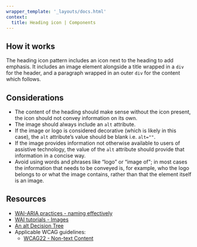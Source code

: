 ```yaml
---
wrapper_template: '_layouts/docs.html'
context:
  title: Heading icon | Components
---
```


## How it works

The heading icon pattern includes an icon next to the heading to add emphasis. It includes an image element alongside a title wrapped in a `div` for the header, and a paragraph wrapped in an outer `div` for the content which follows.

## Considerations

- The content of the heading should make sense without the icon present, the icon should not convey information on its own.
- The image should always include an `alt` attribute.
- If the image or logo is considered decorative (which is likely in this case), the `alt` attribute’s value should be blank i.e. `alt=""`.
- If the image provides information not otherwise available to users of assistive technology, the value of the `alt` attribute should provide that information in a concise way.
- Avoid using words and phrases like “logo” or “image of"; in most cases the information that needs to be conveyed is, for example, who the logo belongs to or what the image contains, rather than that the element itself is an image.

## Resources

- [WAI-ARIA practices - naming effectively](https://www.w3.org/WAI/ARIA/apg/practices/names-and-descriptions/)
- [WAI tutorials - Images](https://www.w3.org/WAI/tutorials/images/)
- [An alt Decision Tree](https://www.w3.org/WAI/tutorials/images/decision-tree/)
- Applicable WCAG guidelines:
  - [WCAG22 - Non-text Content](https://www.w3.org/WAI/WCAG22/quickref/#non-text-content)
